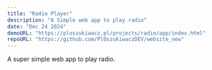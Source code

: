 ```yaml
---
title: "Radio Player"
description: "A Simple web app to play radio"
date: "Dec 24 2024"
demoURL: "https://ploszukiwacz.pl/projects/radio/app/index.html"
repoURL: "https://github.com/PlOszukiwaczDEV/website_new"
---
```

A super simple web app to play radio.